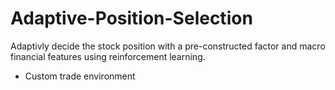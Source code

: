 # Adaptive-Position-Selection
Adaptivly decide the stock position with a pre-constructed factor and macro financial features using reinforcement learning.

- Custom trade environment


